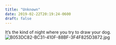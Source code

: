 ```yaml
---
title: "Unknown"
date: 2019-02-22T20:19:24-0600
draft: false
---
```


It’s the kind of night where you try to draw your dog.  
![B053DC82-BC31-410F-88BF-3F4F825D3872.jpg](http://ianwhitney.micro.blog/uploads/2019/9f401f4609.jpg)
